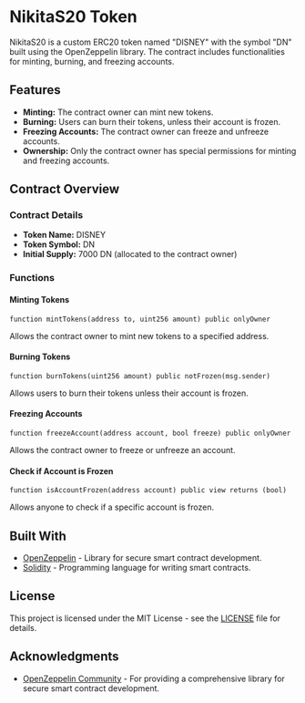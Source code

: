# NikitaS20 Token

NikitaS20 is a custom ERC20 token named "DISNEY" with the symbol "DN" built using the OpenZeppelin library. The contract includes functionalities for minting, burning, and freezing accounts.

## Features

- **Minting:** The contract owner can mint new tokens.
- **Burning:** Users can burn their tokens, unless their account is frozen.
- **Freezing Accounts:** The contract owner can freeze and unfreeze accounts.
- **Ownership:** Only the contract owner has special permissions for minting and freezing accounts.

## Contract Overview

### Contract Details

- **Token Name:** DISNEY
- **Token Symbol:** DN
- **Initial Supply:** 7000 DN (allocated to the contract owner)

### Functions

#### Minting Tokens

```solidity
function mintTokens(address to, uint256 amount) public onlyOwner
```

Allows the contract owner to mint new tokens to a specified address.

#### Burning Tokens

```solidity
function burnTokens(uint256 amount) public notFrozen(msg.sender)
```

Allows users to burn their tokens unless their account is frozen.

#### Freezing Accounts

```solidity
function freezeAccount(address account, bool freeze) public onlyOwner
```

Allows the contract owner to freeze or unfreeze an account.

#### Check if Account is Frozen

```solidity
function isAccountFrozen(address account) public view returns (bool)
```

Allows anyone to check if a specific account is frozen.


## Built With

- [OpenZeppelin](https://openzeppelin.com/) - Library for secure smart contract development.
- [Solidity](https://soliditylang.org/) - Programming language for writing smart contracts.

## License

This project is licensed under the MIT License - see the [LICENSE](LICENSE) file for details.

## Acknowledgments

- [OpenZeppelin Community](https://forum.openzeppelin.com/) - For providing a comprehensive library for secure smart contract development.


